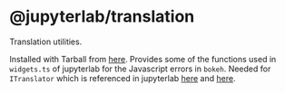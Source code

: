 # @jupyterlab/translation

Translation utilities.

Installed with Tarball from [here](https://developer.aliyun.com/mirror/npm/package/@jupyterlab/translation). Provides some of the functions used in `widgets.ts` of jupyterlab for the Javascript errors in `bokeh`. Needed for `ITranslator` which is referenced in jupyterlab [here](https://github.com/jupyterlab/jupyterlab/blob/master/packages/translation/src/tokens.ts#L75) and [here](https://github.com/jupyterlab/jupyterlab/blob/master/packages/rendermime/src/widgets.ts#L421).
